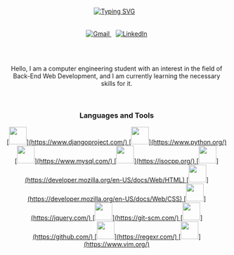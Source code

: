 <div align="center">
  <a href="https://git.io/typing-svg" style="margin-right: 10px;">
    <img style="margin-top: 15px;" src="https://readme-typing-svg.herokuapp.com?font=Oswald&size=42&pause=1000&color=757575&background=FFFFFF00&center=true&vCenter=true&width=800&height=48&lines=Reza+Zarei"           alt="Typing SVG" />
  </a>
</div>
<br><br>

<div align="center">
  <a href="mailto:rzareei672@gmail.com" style="margin-right: 10px;">
      <img src="https://img.shields.io/badge/Gmail-D14836?logo=gmail&logoColor=white" alt="Gmail" />
  </a>
  <a href="https://linkedin.com/in/r-zarei">
      <img src="https://img.shields.io/badge/linkedin-%230077B5.svg?logo=linkedin&logoColor=white" alt="LinkedIn" />
  </a>
</div>

<!-- <p align="center"><a href="mailto:rzareei672@gmail.com" target="_blank"><img src="https://img.shields.io/badge/-rzareei672@gmail.com-c14438?style=flat-square&logo=Gmail&logoColor=white&link=mailto:rzareei672@gmail.com" alt="Gmail" /></a>&nbsp; <a href="https://linkedin.com/in/r-zarei" target="_blank"><img src="https://img.shields.io/badge/-r zarei-blue?style=flat-square&logo=Linkedin&logoColor=white&link=https://linkedin.com/in/r-zarei" alt="LinkedIn" /></a>&nbsp; -->

<br><br>
<p align="center">Hello, I am a computer engineering student with an interest in the field of Back-End Web Development, and I am currently learning the necessary skills for it.</p>
<br>
<h3 align="center">Languages and Tools</h3>
<p align="center">
  <a href="https://skillicons.dev">
<!--     <img src="https://skillicons.dev/icons?i=django,python,mysql,cpp,html,css,jquery,git,github,regex,vim" /> -->
    [<img src="https://skillicons.dev/icons?i=django" width="40" />](https://www.djangoproject.com/)
    [<img src="https://skillicons.dev/icons?i=python" width="40" />](https://www.python.org/)
    [<img src="https://skillicons.dev/icons?i=mysql" width="40" />](https://www.mysql.com/)
    [<img src="https://skillicons.dev/icons?i=cpp" width="40" />](https://isocpp.org/)
    [<img src="https://skillicons.dev/icons?i=html" width="40" />](https://developer.mozilla.org/en-US/docs/Web/HTML)
    [<img src="https://skillicons.dev/icons?i=css" width="40" />](https://developer.mozilla.org/en-US/docs/Web/CSS)
    [<img src="https://skillicons.dev/icons?i=jquery" width="40" />](https://jquery.com/)
    [<img src="https://skillicons.dev/icons?i=git" width="40" />](https://git-scm.com/)
    [<img src="https://skillicons.dev/icons?i=github" width="40" />](https://github.com/)
    [<img src="https://skillicons.dev/icons?i=regex" width="40" />](https://regexr.com/)
    [<img src="https://skillicons.dev/icons?i=vim" width="40" />](https://www.vim.org/)
  </a>
</p>




<!---
R-Zarei/R-Zarei is a ✨ special ✨ repository because its `README.md` (this file) appears on your GitHub profile.
You can click the Preview link to take a look at your changes.
--->
